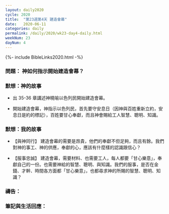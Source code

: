 ```yaml
---
layout: daily2020
cycle: 2020
title:  "第23週第4天 建造會幕"
date:   2020-06-11
categories: daily
permalink: /daily/2020/wk23-day4-daily.html
weekNum: 23
dayNum: 4
---
```


{%- include BibleLinks2020.html -%}

### 問題： 神如何指示開始建造會幕？

### 默想：神的故事 
+ 出 35-36 章講述神曉喻以色列民開始建造會幕。

+ 開始建造會幕，神指示以色列民，首先要守安息日（因神與百姓重新立約，安息日是約的標記），百姓要甘心奉獻，而且神會賜給工人智慧、聰明、知識。

### 默想：我的故事 
+ 【與神同行】 建造會幕的需要是昂貴，他們的奉獻不但足夠，而且有餘。我們對神的事工、神的供應，奉獻的心，應該有什麼樣的認識跟信心？

+ 【服事忠誠】 建造會幕，需要材料、也需要工人，每人都要「甘心樂意」，奉獻自己的一份。也需要神給的智慧、聰明、與知識。我們的服事，是否在金錢、才幹、時間各方面都「甘心樂意」，也都尋求神的所賜的智慧、聰明、知識？

### 禱告：

### 筆記與生活回應：
